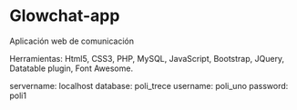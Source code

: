 # Glowchat-app
Aplicación web de comunicación

Herramientas: Html5, CSS3, PHP, MySQL, JavaScript, Bootstrap, JQuery, Datatable plugin, Font Awesome.

servername: localhost
database: poli_trece
username: poli_uno
password: poli1
